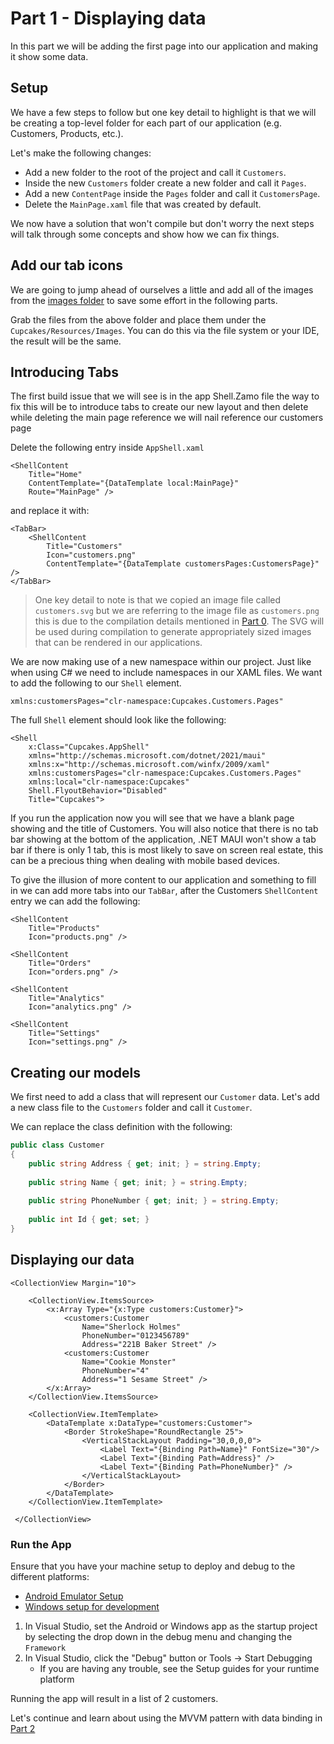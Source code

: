 # Part 1 - Displaying data

In this part we will be adding the first page into our application and making it show some data.

## Setup

We have a few steps to follow but one key detail to highlight is that we will be creating a top-level folder for each part of our application (e.g. Customers, Products, etc.).

Let's make the following changes:

* Add a new folder to the root of the project and call it `Customers`.
* Inside the new `Customers` folder create a new folder and call it `Pages`.
* Add a new `ContentPage` inside the `Pages` folder and call it `CustomersPage`.
* Delete the `MainPage.xaml` file that was created by default.

We now have a solution that won't compile but don't worry the next steps will talk through some concepts and show how we can fix things.

## Add our tab icons

We are going to jump ahead of ourselves a little and add all of the images from the [images folder](../images/) to save some effort in the following parts.

Grab the files from the above folder and place them under the `Cupcakes/Resources/Images`. You can do this via the file system or your IDE, the result will be the same.

## Introducing Tabs

 The first build issue that we will see is in the app Shell.Zamo file the way to fix this will be to introduce tabs to create our new layout and then delete while deleting the main page reference we will nail reference our customers page

Delete the following entry inside `AppShell.xaml`

```xaml
<ShellContent
    Title="Home"
    ContentTemplate="{DataTemplate local:MainPage}"
    Route="MainPage" />
```

and replace it with:

```xaml
<TabBar>
    <ShellContent
        Title="Customers"
        Icon="customers.png"
        ContentTemplate="{DataTemplate customersPages:CustomersPage}" />
</TabBar>
```

> One key detail to note is that we copied an image file called `customers.svg` but we are referring to the image file as `customers.png` this is due to the compilation details mentioned in [Part 0](../Part%200%20-%20Overview/readme.md#images). The SVG will be used during compilation to generate appropriately sized images that can be rendered in our applications.

We are now making use of a new namespace within our project. Just like when using C# we need to include namespaces in our XAML files. We want to add the following to our `Shell` element.

```xaml
xmlns:customersPages="clr-namespace:Cupcakes.Customers.Pages"
```

The full `Shell` element should look like the following:

```xaml
<Shell
    x:Class="Cupcakes.AppShell"
    xmlns="http://schemas.microsoft.com/dotnet/2021/maui"
    xmlns:x="http://schemas.microsoft.com/winfx/2009/xaml"
    xmlns:customersPages="clr-namespace:Cupcakes.Customers.Pages"
    xmlns:local="clr-namespace:Cupcakes"
    Shell.FlyoutBehavior="Disabled"
    Title="Cupcakes">
```

If you run the application now you will see that we have a blank page showing and the title of Customers. You will also notice that there is no tab bar showing at the bottom of the application, .NET MAUI won't show a tab bar if there is only 1 tab, this is most likely to save on screen real estate, this can be a precious thing when dealing with mobile based devices.

To give the illusion of more content to our application and something to fill in we can add more tabs into our `TabBar`, after the Customers `ShellContent` entry we can add the following:

```xaml
<ShellContent
    Title="Products"
    Icon="products.png" />

<ShellContent
    Title="Orders"
    Icon="orders.png" />
        
<ShellContent
    Title="Analytics"
    Icon="analytics.png" />
        
<ShellContent
    Title="Settings"
    Icon="settings.png" />
```

## Creating our models

We first need to add a class that will represent our `Customer` data. Let's add a new class file to the `Customers` folder and call it `Customer`.

We can replace the class definition with the following:

```csharp
public class Customer
{
    public string Address { get; init; } = string.Empty;
    
    public string Name { get; init; } = string.Empty;
    
    public string PhoneNumber { get; init; } = string.Empty;
    
    public int Id { get; set; }
}
```

## Displaying our data

```xaml
<CollectionView Margin="10">
            
    <CollectionView.ItemsSource>
        <x:Array Type="{x:Type customers:Customer}">
            <customers:Customer
                Name="Sherlock Holmes"
                PhoneNumber="0123456789"
                Address="221B Baker Street" />
            <customers:Customer
                Name="Cookie Monster"
                PhoneNumber="4"
                Address="1 Sesame Street" />
        </x:Array>
    </CollectionView.ItemsSource>
            
    <CollectionView.ItemTemplate>
        <DataTemplate x:DataType="customers:Customer">
            <Border StrokeShape="RoundRectangle 25">
                <VerticalStackLayout Padding="30,0,0,0">
                    <Label Text="{Binding Path=Name}" FontSize="30"/>
                    <Label Text="{Binding Path=Address}" />
                    <Label Text="{Binding Path=PhoneNumber}" />
                </VerticalStackLayout>
            </Border>
        </DataTemplate>
    </CollectionView.ItemTemplate>

 </CollectionView>
```

### Run the App

Ensure that you have your machine setup to deploy and debug to the different platforms:

* [Android Emulator Setup](https://docs.microsoft.com/dotnet/maui/android/emulator/device-manager)
* [Windows setup for development](https://docs.microsoft.com/dotnet/maui/windows/setup)

1. In Visual Studio, set the Android or Windows app as the startup project by selecting the drop down in the debug menu and changing the `Framework`
2. In Visual Studio, click the "Debug" button or Tools -> Start Debugging
    * If you are having any trouble, see the Setup guides for your runtime platform

Running the app will result in a list of 2 customers.

Let's continue and learn about using the MVVM pattern with data binding in [Part 2](../Part%202%20-%20MVVM/README.md)
